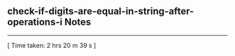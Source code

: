 <h2>check-if-digits-are-equal-in-string-after-operations-i Notes</h2><hr>[ Time taken: 2 hrs 20 m 39 s ]